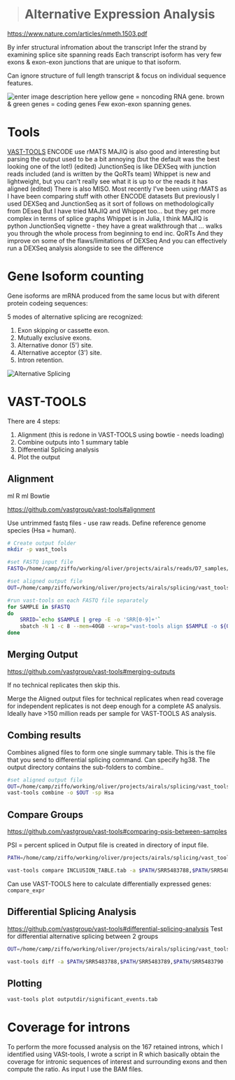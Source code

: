 


> # Alternative Expression Analysis
https://www.nature.com/articles/nmeth.1503.pdf

By infer structural infromation about the transcript 
Infer the strand by examining splice site spanning reads
Each transcript isoform has very few exons & exon-exon junctions that are unique to that isoform.

Can ignore structure of full length transcript & focus on individual sequence features.

![enter image description here](https://journals.plos.org/ploscompbiol/article/figure/image?size=large&id=info:doi/10.1371/journal.pcbi.1004393.g006)
yellow gene = noncoding RNA gene.
brown & green genes = coding genes
Few exon-exon spanning genes.

# Tools
[VAST-TOOLS](https://github.com/vastgroup/vast-tools)
ENCODE use rMATS
MAJIQ is also good and interesting but parsing the output used to be a bit annoying (but the default was the best looking one of the lot!) (edited)
JunctionSeq is like DEXSeq with junction reads included (and is written by the QoRTs team)
Whippet is new and lightweight, but you can't really see what it is up to or the reads it has aligned (edited)
There is also MISO.
Most recently I've been using rMATS as I have been comparing stuff with other ENCODE datasets
But previously I used DEXSeq and JunctionSeq as it sort of follows on methodologically from DEseq
But I have tried MAJIQ and Whippet too... but they get more complex in terms of splice graphs
Whippet is in Julia, I think MAJIQ is python
JunctionSeq vignette - they have a great walkthrough that ... walks you through the whole process from beginning to end inc. QoRTs
And they improve on some of the flaws/limitations of DEXSeq
And you can effectively run a DEXSeq analysis alongside to see the difference

# Gene Isoform counting

Gene isoforms are mRNA produced from the same locus but with diferent protein codeing sequences:

5 modes of alternative splicing are recognized:

1.  Exon skipping or cassette exon.
2.  Mutually exclusive exons.
3.  Alternative donor (5') site.
4.  Alternative acceptor (3') site.
5.  Intron retention.

![Alternative Splicing](https://en.wikipedia.org/wiki/Protein_isoform#/media/File:Alternative_splicing.jpg)

# VAST-TOOLS

There are 4 steps:
1. Alignment (this is redone in VAST-TOOLS using bowtie - needs loading)
2. Combine outputs into 1 summary table
3. Differential Splicing analysis
4. Plot the output

## Alignment
ml R
ml Bowtie

https://github.com/vastgroup/vast-tools#alignment

Use untrimmed fastq files - use raw reads. Define reference genome species (Hsa = human). 
```bash
# Create output folder
mkdir -p vast_tools

#set FASTQ input file
FASTQ=/home/camp/ziffo/working/oliver/projects/airals/reads/D7_samples/SRR54837*_1.fastq

#set aligned output file
OUT=/home/camp/ziffo/working/oliver/projects/airals/splicing/vast_tools

#run vast-tools on each FASTQ file separately
for SAMPLE in $FASTQ
do
	SRRID=`echo $SAMPLE | grep -E -o 'SRR[0-9]+'`
	sbatch -N 1 -c 8 --mem=40GB --wrap="vast-tools align $SAMPLE -o ${OUT}/${SRRID}"
done
```

## Merging Output
https://github.com/vastgroup/vast-tools#merging-outputs

If no technical replicates then skip this.

Merge the Aligned output files for technical replicates when read coverage for independent replicates is not deep enough for a complete AS analysis.
Ideally have >150 million reads per sample for VAST-TOOLS AS analysis. 

## Combing results

Combines aligned files to form one single summary table. This is the file that you send to differential splicing command. Can specify hg38. The output directory contains the sub-folders to combine..
```bash
#set aligned output file
OUT=/home/camp/ziffo/working/oliver/projects/airals/splicing/vast_tools/
vast-tools combine -o $OUT -sp Hsa
```

## Compare Groups
https://github.com/vastgroup/vast-tools#comparing-psis-between-samples

PSI = percent spliced in
Output file is created in directory of input file. 

```bash
PATH=/home/camp/ziffo/working/oliver/projects/airals/splicing/vast_tools

vast-tools compare INCLUSION_TABLE.tab -a $PATH/SRR5483788,$PATH/SRR5483789,$PATH/SRR5483790 -b $PATH/SRR5483794,$PATH/SRR5483795,$PATH/SRR5483796 --plot_PSI -sp Hsa --GO
```
Can use VAST-TOOLS here to calculate differentially expressed genes: `compare_expr`

## Differential Splicing Analysis
https://github.com/vastgroup/vast-tools#differential-splicing-analysis
Test for differential alternative splicing between 2 groups

```bash
OUT=/home/camp/ziffo/working/oliver/projects/airals/splicing/vast_tools/

vast-tools diff -a $PATH/SRR5483788,$PATH/SRR5483789,$PATH/SRR5483790 -b $PATH/SRR5483788,$PATH/SRR5483789,$PATH/SRR5483790 -o $OUT -d outbase
```

## Plotting

```bash
vast-tools plot outputdir/significant_events.tab
```

# Coverage for introns
To perform the more focussed analysis on the 167 retained introns, which I identified using VASt-tools, I wrote a script in R which basically obtain the coverage for intronic sequences of interest and surrounding exons and then compute the ratio. As input I use the BAM files.






<!--stackedit_data:
eyJoaXN0b3J5IjpbOTEwNTIxNzEwLDE5NjI5MDQ5OTMsMjA1OD
c0MTcwNyw2MjI0Njg5MTQsMjQxOTgzMzg2LC0xODExODMyODEx
LC0xNzI5MDUxMTkyLC0xNjg4NDQ2MTM0LC0xMDU2OTUxMjc2LD
czMTk4Mzc0Niw1MzQzMDU2ODQsLTEwNTEzMzk5MjAsLTExNDYx
ODcxNywtNTQyMzA4MzY5XX0=
-->